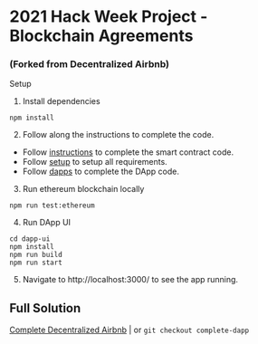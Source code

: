 # 2021 Hack Week Project - Blockchain Agreements
### (Forked from Decentralized Airbnb)
Setup

1. Install dependencies
```
npm install
```

2. Follow along the instructions to complete the code.
- Follow [instructions](./instructions.md) to complete the smart contract code.
- Follow [setup](./setup.md) to setup all requirements.
- Follow [dapps](./dapps.md) to complete the DApp code.

3. Run ethereum blockchain locally
```
npm run test:ethereum
```

4. Run DApp UI
```
cd dapp-ui
npm install
npm run build
npm run start
```

5. Navigate to http://localhost:3000/ to see the app running.

## Full Solution

[Complete Decentralized Airbnb](https://github.com/maticnetwork/ethindia-workshop/tree/complete-dapp) | or `git checkout complete-dapp`